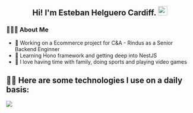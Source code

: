 <h2 align="center"> Hi! I'm Esteban Helguero Cardiff. <img src="https://github.com/souvikguria98/souvikguria98/blob/master/Hi.gif" width="25"></h2>

<h3 align="left"> 👨🏻‍💻 About Me </h3>
<ul>
  <li>🔭 Working on a Ecommerce project for C&A - Rindus as a Senior Backend Enginner</li>
  <li>🌱 Learning Hono framework and getting deep into NestJS</li>
  <li>🎢 I love having time with family, doing sports and playing video games</li>
</ul> 

<h2 align="left">
  👷🏼 Here are some technologies I use on a daily basis:
</h2>
<p align="left">
  <a href="https://skillicons.dev">
    <img src="https://skillicons.dev/icons?i=ts,nodejs,nestjs,postgres,dynamodb,aws,cloudflare,docker,terraform" />
  </a>
</p>
